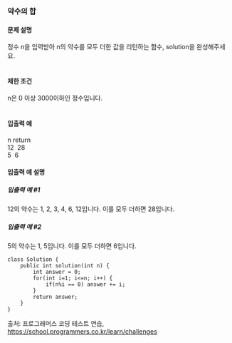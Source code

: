 ### 약수의 합

#### 문제 설명
정수 n을 입력받아 n의 약수를 모두 더한 값을 리턴하는 함수, solution을 완성해주세요.<br>
<br>

#### 제한 조건
n은 0 이상 3000이하인 정수입니다.<br>
<br>
#### 입출력 예<br>
n&nbsp;return<br>
12&nbsp;&nbsp;28<br>
5&nbsp;&nbsp;6<br>

#### 입출력 예 설명<br>
##### 입출력 예 #1<br>
12의 약수는 1, 2, 3, 4, 6, 12입니다. 이를 모두 더하면 28입니다.<br>

##### 입출력 예 #2<br>
5의 약수는 1, 5입니다. 이를 모두 더하면 6입니다.<br>

```
class Solution {
    public int solution(int n) {
        int answer = 0;
        for(int i=1; i<=n; i++) {
            if(n%i == 0) answer += i;
        }
        return answer;
    }
}
```

출처: 프로그래머스 코딩 테스트 연습, https://school.programmers.co.kr/learn/challenges
